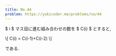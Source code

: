 ```yaml
---
title: No.44
problem: https://yukicoder.me/problems/no/44
---
```

$ i $ マス目に進む組み合わせの数を $ C(i) $ とすると,

\\[
C(i) = C(i-1)+C(i-2)
\\]

である.
